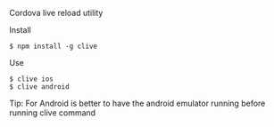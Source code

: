 Cordova live reload utility

Install

    $ npm install -g clive
    
Use

    $ clive ios
    $ clive android
   
Tip: For Android is better to have the android emulator running before running clive command
 